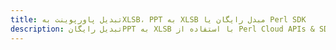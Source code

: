 ---title: تبدیل پاورپوینت بهXLSB، PPT به XLSB مبدل رایگان یا Perl SDKdescription: تبدیل رایگانPPT به XLSB با استفاده از Perl Cloud APIs & SDK. همچنین اسناد Microsoft PowerPoint را در Cloud ایجاد، ویرایش و رندر کنید.---